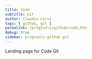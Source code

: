```yaml
---
title: Code
subtitle: Git
author: Claudio Corsi
tags: [ github, git ]
permalink: /progtools/github/code.htm
debug: true
sidebar: progtools-github-git
---
```


Landing page for Code Git

